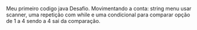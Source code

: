 Meu primeiro codigo java Desafio. Movimentando a conta: 
 string menu usar scanner, uma repetição com while e uma condicional para
 comparar opção de 1 a 4 sendo a 4 sai da comparação.
